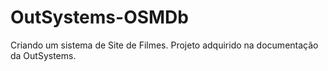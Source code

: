 # OutSystems-OSMDb
Criando um sistema de Site de Filmes. Projeto adquirido na documentação da OutSystems.
